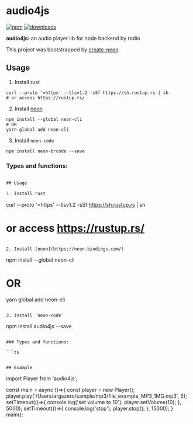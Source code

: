 
# audio4js

[![npm](https://img.shields.io/npm/v/audio4js.svg)](https://npmjs.org/package/audio4js) [![downloads](https://img.shields.io/npm/dm/audio4js.svg)](https://npmjs.org/package/audio4js)

**audio4js:** an audio player lib for node backend by rodio

This project was bootstrapped by [create-neon](https://www.npmjs.com/package/create-neon).

## Usage

1. Install rust
```
curl --proto '=https' --tlsv1.2 -sSf https://sh.rustup.rs | sh
# or access https://rustup.rs/
```

2. Install [neon](https://neon-bindings.com/)
```
npm install --global neon-cli
# OR
yarn global add neon-cli
```

3. Install `neon-code`
```
npm install neon-brcode --save
```

### Types and functions:

```ts

## Usage

1. Install rust
```
curl --proto '=https' --tlsv1.2 -sSf https://sh.rustup.rs | sh
# or access https://rustup.rs/
```

2. Install [neon](https://neon-bindings.com/)
```
npm install --global neon-cli
# OR
yarn global add neon-cli
```

3. Install `neon-code`
```
npm install audio4js --save
```

### Types and functions:

```ts


## Example

```
import Player from 'audio4js';

const main = async ()=>{
    const player = new Player();
    player.play('/Users/argszero/sample/mp3/file_example_MP3_1MG.mp3', 5);
    setTimeout(()=>{
        console.log('set volume to 10');
        player.setVolume(10);
    }, 5000);
    setTimeout(()=>{
        console.log('stop');
        player.stop();
    }, 15000);
}
main();
```ts